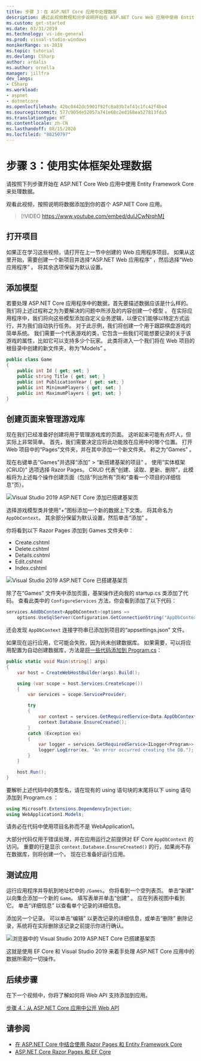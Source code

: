 ```yaml
---
title: 步骤 3：在 ASP.NET Core 应用中处理数据
description: 通过此视频教程和分步说明开始在 ASP.NET Core Web 应用中使用 Entity Framework Core 来处理数据。
ms.custom: get-started
ms.date: 03/31/2019
ms.technology: vs-ide-general
ms.prod: visual-studio-windows
monikerRange: vs-2019
ms.topic: tutorial
ms.devlang: CSharp
author: ardalis
ms.author: ornella
manager: jillfra
dev_langs:
- CSharp
ms.workload:
- aspnet
- dotnetcore
ms.openlocfilehash: 42bc0442dc5901f92fc8a83b7af41c1fc42f4be4
ms.sourcegitcommit: 577c905de52057a741e68c2ed168ea527813fda5
ms.translationtype: HT
ms.contentlocale: zh-CN
ms.lasthandoff: 08/15/2020
ms.locfileid: "88250797"
---
```

# <a name="step-3-work-with-data-using-entity-framework"></a>步骤 3：使用实体框架处理数据

请按照下列步骤开始在 ASP.NET Core Web 应用中使用 Entity Framework Core 来处理数据。

观看此视频，按照说明将数据添加到你的首个 ASP.NET Core 应用。 

> [!VIDEO https://www.youtube.com/embed/dulJCwNrqhM]

## <a name="open-your-project"></a>打开项目

如果正在学习这些视频，请打开在上一节中创建的 Web 应用程序项目。 如果从这里开始，需要创建一个新项目并选择“ASP.NET Web 应用程序”  ，然后选择“Web 应用程序”  。 将其余选项保留为默认设置。

## <a name="add-your-model"></a>添加模型

若要处理 ASP.NET Core 应用程序中的数据，首先要描述数据应该是什么样的。 我们将上述过程称之为为要解决的问题中所涉及的内容创建一个模型  。 在实际应用程序中，我们将向这些模型添加自定义业务逻辑，以便它们能够以特定方式运行，并为我们自动执行任务。 对于此示例，我们将创建一个用于跟踪棋盘游戏的简单系统。 我们需要一个代表游戏的类，它包含一些我们可能想要记录的关于该游戏的属性，比如它可以支持多少个玩家。 此类将进入一个我们将在 Web 项目的根目录中创建的新文件夹，称为“Models”  。

```csharp
public class Game
{
    public int Id { get; set; }
    public string Title { get; set; }
    public int PublicationYear { get; set; }
    public int MinimumPlayers { get; set; }
    public int MaximumPlayers { get; set; }
}
```

## <a name="create-the-pages-to-manage-your-game-library"></a>创建页面来管理游戏库

现在我们已经准备好创建将用于管理游戏库的页面。 这听起来可能有点吓人，但实际上非常简单。 首先，我们需要决定应将此功能放在应用中的哪个位置。 打开 Web 项目中的“Pages”文件夹，并在其中添加一个新文件夹。 称之为“Games”  。

现在右键单击“Games”并选择“添加”   > “新搭建基架的项目”  。 使用“实体框架(CRUD)”  选项选择 Razor Pages。 CRUD 代表“创建、读取、更新、删除”，此模板将为上述每个操作创建页面（包括“列出所有”页和“查看一个项目的详细信息”页）。

![Visual Studio 2019 ASP.NET Core 添加已搭建基架页](media/vs-2019/vs2019-add-scaffold.png)

选择游戏模型类并使用“+”图标添加一个新的数据上下文类。 将其命名为 `AppDbContext`。 其余部分保留为默认设置，然后单击“添加”  。

你将看到以下 Razor Pages 添加到 Games 文件夹中：

- Create.cshtml
- Delete.cshtml
- Details.cshtml
- Edit.cshtml
- Index.cshtml

![Visual Studio 2019 ASP.NET Core 已搭建基架页](media/vs-2019/vs2019-scaffolded-pages.png)

除了在“Games”  文件夹中添加页面，基架操作还向我的 startup.cs  类添加了代码。 查看此类中的 `ConfigureServices` 方法，你会看到添加了以下代码：

```csharp
services.AddDbContext<AppDbContext>(options =>
    options.UseSqlServer(Configuration.GetConnectionString("AppDbContext")));
```

还会发现 `AppDbContext` 连接字符串已添加到项目的“appsettings.json”  文件。

如果现在运行应用，它可能会失败，因为尚未创建数据库。 如果需要，可以将应用配置为自动创建数据库，方法是[将一些代码添加到 Program.cs](/aspnet/core/data/ef-rp/intro?view=aspnetcore-2.1&tabs=visual-studio#update-main)：

```csharp
public static void Main(string[] args)
{
    var host = CreateWebHostBuilder(args).Build();

    using (var scope = host.Services.CreateScope())
    {
        var services = scope.ServiceProvider;

        try
        {
            var context = services.GetRequiredService<Data.AppDbContext>();
            context.Database.EnsureCreated();
        }
        catch (Exception ex)
        {
            var logger = services.GetRequiredService<ILogger<Program>>();
            logger.LogError(ex, "An error occurred creating the DB.");
        }
    }

    host.Run();
}
```

要解析上述代码中的类型名，请在现有的 using 语句块的末尾将以下 using 语句添加到 Program.cs  ：

```csharp
using Microsoft.Extensions.DependencyInjection;
using WebApplication1.Models;
```

请务必在代码中使用项目名称而不是 WebApplication1。

大部分代码仅用于错误处理，并在应用运行之前提供对 EF Core `AppDbContext` 的访问。 重要的行是显示 `context.Database.EnsureCreated()` 的行，如果尚不存在数据库，则将创建一个。 现在已准备好运行应用。

## <a name="test-it-out"></a>测试应用

运行应用程序并导航到地址栏中的 `/Games`。 你将看到一个空列表页。 单击“新建”  以向集合添加一个新的 `Game`。 填写表单并单击“创建”  。 应在列表视图中看到它。 单击“详细信息”  以查看单个记录的详细信息。

添加另一个记录。 可以单击“编辑”  以更改记录的详细信息，或单击“删除”  删除记录，系统将在实际删除该记录之前提示你进行确认。

![浏览器中的 Visual Studio 2019 ASP.NET Core 已搭建基架页](media/vs-2019/vs2019-game-list.png)

这就是使用 EF Core 和 Visual Studio 2019 来着手处理 ASP.NET Core 应用中的数据所需的一切操作。

## <a name="next-steps"></a>后续步骤

在下一个视频中，你将了解如何将 Web API 支持添加到应用。

[步骤 4：从 ASP.NET Core 应用中公开 Web API](tutorial-aspnet-core-ef-step-04.md)

## <a name="see-also"></a>请参阅

- [在 ASP.NET Core 中结合使用 Razor Pages 和 Entity Framework Core](/aspnet/core/data/ef-rp/intro?view=aspnetcore-2.1&tabs=visual-studio)
- [ASP.NET Core Razor Pages 和 EF Core](/aspnet/core/data/?view=aspnetcore-2.1)
